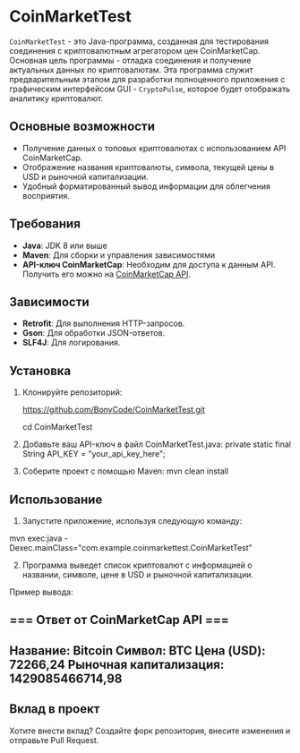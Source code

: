 # CoinMarketTest

`CoinMarketTest` - это Java-программа, созданная для тестирования соединения с криптовалютным агрегатором цен CoinMarketCap. Основная цель программы - отладка соединения и получение актуальных данных по криптовалютам. Эта программа служит предварительным этапом для разработки полноценного приложения с графическим интерфейсом GUI - `CryptoPulse`, которое будет отображать аналитику криптовалют.

## Основные возможности

- Получение данных о топовых криптовалютах с использованием API CoinMarketCap.
- Отображение названия криптовалюты, символа, текущей цены в USD и рыночной капитализации.
- Удобный форматированный вывод информации для облегчения восприятия.

## Требования

- **Java**: JDK 8 или выше
- **Maven**: Для сборки и управления зависимостями
- **API-ключ CoinMarketCap**: Необходим для доступа к данным API. Получить его можно на [CoinMarketCap API](https://coinmarketcap.com/api/).

## Зависимости

- **Retrofit**: Для выполнения HTTP-запросов.
- **Gson**: Для обработки JSON-ответов.
- **SLF4J**: Для логирования.

## Установка

1. Клонируйте репозиторий:

   https://github.com/BonyCode/CoinMarketTest.git
   
   cd CoinMarketTest

2. Добавьте ваш API-ключ в файл CoinMarketTest.java:
private static final String API_KEY = "your_api_key_here";

3. Соберите проект с помощью Maven:
mvn clean install

## Использование

1. Запустите приложение, используя следующую команду:

mvn exec:java -Dexec.mainClass="com.example.coinmarkettest.CoinMarketTest"

2. Программа выведет список криптовалют с информацией о названии, символе, цене в USD и рыночной капитализации.

Пример вывода:

=== Ответ от CoinMarketCap API ===
----------------------------------
Название: Bitcoin
Символ: BTC
Цена (USD): 72266,24
Рыночная капитализация: 1429085466714,98
----------------------------------

## Вклад в проект

Хотите внести вклад? Создайте форк репозитория, внесите изменения и отправьте Pull Request.

